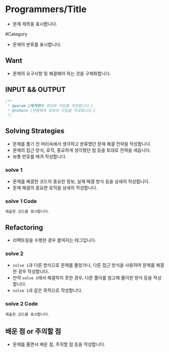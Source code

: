# Programmers/Title

- 문제 제목을 표시합니다.

#Category

- 문제의 분류를 표시합니다.

## Want

- 문제의 요구사항 및 해결해야 하는 것을 구체화합니다.

## INPUT && OUTPUT

```js
/**
 * @param {매개변수 정보와 타입을 작성합니다.}
 * @return {반환형의 정보와 타입을 작성합니다.}
 */
```

## Solving Strategies

- 문제를 풀기 전 머리속에서 생각하고 분류했던 문제 해결 전략을 작성합니다.
- 문제의 접근 방식, 로직, 중요하게 생각했던 점 등을 토대로 전략을 세웁니다.
- 보통 번호를 매겨 작성합니다.

### solve 1

- 문제를 해결한 코드의 중요한 정보, 실제 해결 방식 등을 상세히 작성합니다.
- 문제 해결의 중요한 로직을 상세히 작성합니다.

### solve 1 Code

```js
제출한 코드를 표시합니다.
```

## Refactoring

- 리팩토링을 수행한 경우 붙여지는 태그입니다.

### solve 2

- `solve 1`과 다른 방식으로 문제를 풀었거나, 다른 접근 방식을 사용하여 문제를 해결한 경우 작성합니다.
- 만약 `solve 1`에서 해결하지 못한 경우, 다른 풀이를 참고해 풀이한 방식 등을 작성합니다.
- `solve 1`과 같은 목적으로 작성합니다.

### solve 2 Code

```js
제출한 코드를 표시합니다.
```

## 배운 점 or 주의할 점

- 문제를 풀면서 배운 점, 주의할 점 등을 작성합니다.
